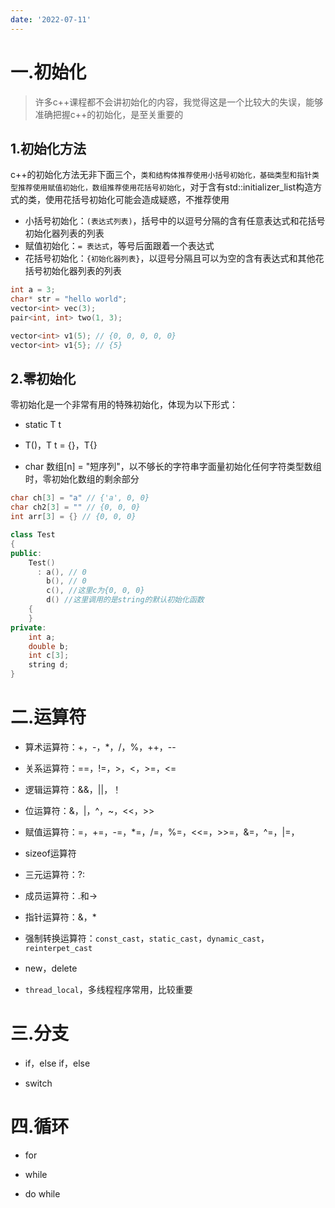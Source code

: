 ```yaml
---
date: '2022-07-11'
---
```


# 一.初始化

> 许多c++课程都不会讲初始化的内容，我觉得这是一个比较大的失误，能够准确把握c++的初始化，是至关重要的

## 1.初始化方法

c++的初始化方法无非下面三个，`类和结构体推荐使用小括号初始化，基础类型和指针类型推荐使用赋值初始化，数组推荐使用花括号初始化`，对于含有std::initializer_list构造方式的类，使用花括号初始化可能会造成疑惑，不推荐使用

- 小括号初始化：`(表达式列表)`，括号中的以逗号分隔的含有任意表达式和花括号初始化器列表的列表
- 赋值初始化：`= 表达式`，等号后面跟着一个表达式
- 花括号初始化：`{初始化器列表}`，以逗号分隔且可以为空的含有表达式和其他花括号初始化器列表的列表

```cpp
int a = 3;
char* str = "hello world";
vector<int> vec(3);
pair<int, int> two(1, 3);

vector<int> v1(5); // {0, 0, 0, 0, 0}
vector<int> v1{5}; // {5}
```

## 2.零初始化

零初始化是一个非常有用的特殊初始化，体现为以下形式：

- static T t

- T()，T t = {}，T{}

- char 数组[n] = "短序列"，以不够长的字符串字面量初始化任何字符类型数组时，零初始化数组的剩余部分

```cpp
char ch[3] = "a" // {'a', 0, 0}
char ch2[3] = "" // {0, 0, 0}
int arr[3] = {} // {0, 0, 0}

class Test
{
public:
    Test()
      : a(), // 0
        b(), // 0
        c(), //这里c为{0, 0, 0}
        d() //这里调用的是string的默认初始化函数
    {
    }
private:
    int a;
    double b;
    int c[3];
    string d;
}
```

# 二.运算符

- 算术运算符：+，-，*，/，%，++，--

- 关系运算符：==，!=，>，<，>=，<=

- 逻辑运算符：&&，||，！

- 位运算符：&，|，^，~，<<，>>

- 赋值运算符：=，+=，-=，*=，/=，%=，<<=，>>=，&=，^=，|=，

- sizeof运算符

- 三元运算符：?:

- 成员运算符：.和->

- 指针运算符：&，*

- 强制转换运算符：`const_cast`，`static_cast`，`dynamic_cast`，`reinterpet_cast`

- new，delete

- `thread_local`，多线程程序常用，比较重要

# 三.分支

- if，else if，else

- switch

# 四.循环

- for

- while

- do while

# 
